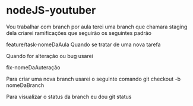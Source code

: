 # nodeJS-youtuber
Vou trabalhar com branch por aula
terei uma branch que chamara staging dela criarei ramificações que seguirão os seguintes padrão

feature/task-nomeDaAula
Quando se tratar de uma nova tarefa

Quando for alteração ou bug usarei 

fix-nomeDaAuteração

Para criar uma nova branch usarei o seguinte comando
git checkout -b nomeDaBranch

Para visualizar o status da branch eu dou 
git status

